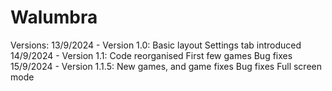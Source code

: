 # Walumbra
Versions:
13/9/2024 - Version 1.0:
  Basic layout
  Settings tab introduced
14/9/2024 - Version 1.1:
  Code reorganised
  First few games
  Bug fixes
15/9/2024 - Version 1.1.5:
  New games, and game fixes
  Bug fixes
  Full screen mode
